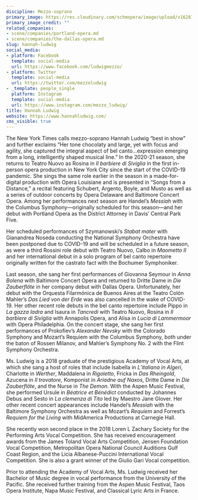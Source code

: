 ```yaml
---
discipline: Mezzo-soprano
primary_image: https://res.cloudinary.com/schmopera/image/upload/v1628102951/media/2021/08/HannahLudwig_q7u2dl.jpg
primary_image_credit: ""
related_companies:
- scene/companies/portland-opera.md
- scene/companies/the-dallas-opera.md
slug: hannah-ludwig
social_media:
- platform: Facebook
  template: social-media
  url: https://www.facebook.com/ludwigmezzo/
- platform: Twitter
  template: social-media
  url: https://twitter.com/mezzoludwig
- _template: people_single
  platform: Instagram
  template: social-media
  url: https://www.instagram.com/mezzo_ludwig/
title: Hannah Ludwig
website: https://www.hannahludwig.com/
cms_visible: true
---
```

The New York Times calls mezzo-soprano Hannah Ludwig “best in show” and further exclaims “Her tone chocolaty and large, yet with focus and agility, she captured the integral aspect of bel canto…expression emerging from a long, intelligently shaped musical line.” In the 2020-21 season, she returns to Teatro Nuovo as Rosina in _Il barbiere di Siviglia_ in the first in-person opera production in New York City since the start of the COVID-19 pandemic. She sings the same role earlier in the season in a made-for-digital production with Opera Louisiane and is presented in “Songs from a Distance,” a recital featuring Schubert, Argento, Boyle, and Musto as well as a series of outdoor concerts by Opera Delaware and Baltimore Concert Opera. Among her performances next season are Handel’s _Messiah_ with the Columbus Symphony—originally scheduled for this season—and her debut with Portland Opera as the District Attorney in Davis’ Central Park Five.

Her scheduled performances of Szymanowski’s _Stabat mater_ with Gianandrea Noseda conducting the National Symphony Orchestra have been postponed due to COVID-19 and will be scheduled in a future season, as were a third Rossini role debut with Teatro Nuovo, Calbo in _Maometto II_ and her international debut in a solo program of bel canto repertoire originally written for the castrato fact with the Bochumer Symphoniker.

Last season, she sang her first performances of Giovanna Seymour in _Anna Bolena_ with Baltimore Concert Opera and returned to Dritte Dame in _Die Zauberflöte_ in her company debut with Dallas Opera. Unfortunately, her debut with the Orquesta Filarmónica de Buenos Aires at the Teatro Colón Mahler’s _Das Lied von der Erde_ was also cancelled in the wake of COVID-19. Her other recent role debuts in the bel canto repertoire include Pippo in _La gazza ladra_ and Isaura in _Tancredi_ with Teatro Nuovo, Rosina in _Il barbiere di Siviglia_ with Annapolis Opera, and Alisa in _Lucia di Lammermoor_ with Opera Philadelphia. On the concert stage, she sang her first performances of Prokofiev’s _Alexander Nevsky_ with the Colorado Symphony and Mozart’s Requiem with the Columbus Symphony, both under the baton of Rossen Milanov, and Mahler’s Symphony No. 2 with the Flint Symphony Orchestra.

Ms. Ludwig is a 2018 graduate of the prestigious Academy of Vocal Arts, at which she sang a host of roles that include Isabella in _L’italiana in Algeri_, Charlotte in _Werther_, Maddalena in _Rigoletto_, Fricka in _Das Rheingold_, Azucena in _Il trovatore_, Komponist in _Ariadne auf Naxos_, Dritte Dame in _Die Zauberflöte_, and the Nurse in _The Demon_. With the Aspen Music Festival, she performed Ursule in _Béatrice et Bénédict_ conducted by Johannes Debus and Sesto in _La clemenza di Tito_ led by Maestro Jane Glover. Her other recent concert appearances include Handel’s _Messiah_ with the Baltimore Symphony Orchestra as well as Mozart’s _Requiem_ and Forrest’s _Requiem for the Living_ with MidAmerica Productions at Carnegie Hall.

She recently won second place in the 2018 Loren L Zachary Society for the Performing Arts Vocal Competition. She has received encouragement awards from the James Toland Vocal Arts Competition, Jensen Foundation Vocal Competition, Metropolitan Opera National Council Auditions Gulf Coast Region, and the Licia Albanese-Puccini International Vocal Competition. She is also a grant winner of the Giulio Gari Vocal competition.

Prior to attending the Academy of Vocal Arts, Ms. Ludwig received her Bachelor of Music degree in vocal performance from the University of the Pacific. She received further training from the Aspen Music Festival, Taos Opera Institute, Napa Music Festival, and Classical Lyric Arts in France.